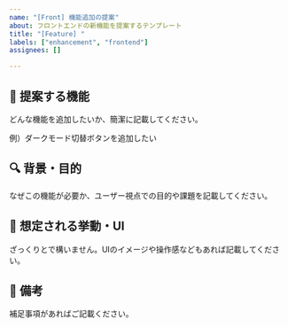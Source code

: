 ```yaml
---
name: "[Front] 機能追加の提案"
about: フロントエンドの新機能を提案するテンプレート
title: "[Feature] "
labels: ["enhancement", "frontend"]
assignees: []

---
```


## 🌟 提案する機能

どんな機能を追加したいか、簡潔に記載してください。

例）ダークモード切替ボタンを追加したい

## 🔍 背景・目的

なぜこの機能が必要か、ユーザー視点での目的や課題を記載してください。

## 📱 想定される挙動・UI

ざっくりとで構いません。UIのイメージや操作感などもあれば記載してください。

## 💬 備考

補足事項があればご記載ください。
